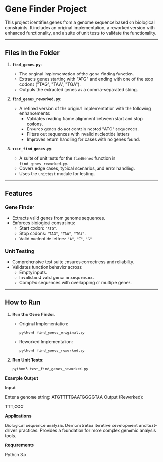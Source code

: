 # Gene Finder Project

This project identifies genes from a genome sequence based on biological constraints. 
It includes an original implementation, a reworked version with enhanced functionality, and a suite of unit tests to validate the functionality.

---

## Files in the Folder

1. **`find_genes.py`**:
   - The original implementation of the gene-finding function.
   - Extracts genes starting with "ATG" and ending with one of the stop codons ("TAG", "TAA", "TGA").
   - Outputs the extracted genes as a comma-separated string.

2. **`find_genes_reworked.py`**:
   - A refined version of the original implementation with the following enhancements:
     - Validates reading frame alignment between start and stop codons.
     - Ensures genes do not contain nested "ATG" sequences.
     - Filters out sequences with invalid nucleotide letters.
     - Improves return handling for cases with no genes found.

3. **`test_find_genes.py`**:
   - A suite of unit tests for the `findGenes` function in `find_genes_reworked.py`.
   - Covers edge cases, typical scenarios, and error handling.
   - Uses the `unittest` module for testing.

---

## Features

### Gene Finder
- Extracts valid genes from genome sequences.
- Enforces biological constraints:
  - Start codon: `"ATG"`.
  - Stop codons: `"TAG"`, `"TAA"`, `"TGA"`.
  - Valid nucleotide letters: `"A"`, `"T"`, `"G"`.

### Unit Testing
- Comprehensive test suite ensures correctness and reliability.
- Validates function behavior across:
  - Empty inputs.
  - Invalid and valid genome sequences.
  - Complex sequences with overlapping or multiple genes.

---

## How to Run

1. **Run the Gene Finder**:
   - Original Implementation:
     ```bash
     python3 find_genes_original.py
     ```
   - Reworked Implementation:
     ```bash
     python3 find_genes_reworked.py
     ```

2. **Run Unit Tests**:
   ```bash
   python3 test_find_genes_reworked.py

**Example Output**

Input:

Enter a genome string: ATGTTTTGAATGGGGTAA
Output (Reworked):

TTT,GGG

**Applications**

Biological sequence analysis.
Demonstrates iterative development and test-driven practices.
Provides a foundation for more complex genomic analysis tools.

**Requirements**

Python 3.x
